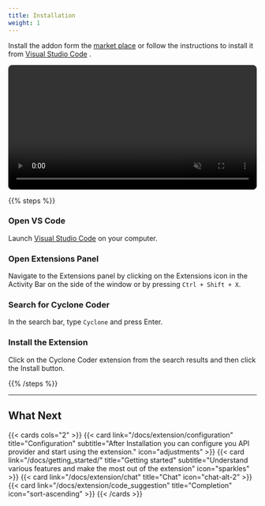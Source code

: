 ```yaml
---
title: Installation
weight: 1
---
```


Install the addon form the [market place](https://marketplace.visualstudio.com/items?itemName=BlizzardAI.cyclone-coder) or follow the instructions to install it from  [Visual Studio Code](https://code.visualstudio.com/) .

<div class="hx-mt-6"></div>
<video width="100%" style="border-radius:8px; overflow:hidden"  autoplay loop muted>
  <source src="/images/install.mp4" type="video/mp4">
  Your browser does not support the video tag.
</video>

{{% steps %}}

### Open VS Code

 Launch [Visual Studio Code](https://code.visualstudio.com/) on your computer.

### Open Extensions Panel

 Navigate to the Extensions panel by clicking on the Extensions icon in the Activity Bar on the side of the window or by pressing `Ctrl + Shift + X`.

### Search for Cyclone Coder

 In the search bar, type `Cyclone` and press Enter.

### Install the Extension

 Click on the Cyclone Coder extension from the search results and then click the Install button.

{{% /steps %}}

---

## What Next

{{< cards cols="2" >}}
  {{< card link="/docs/extension/configuration" title="Configuration" subtitle="After Installation you can configure you API provider and start using the extension." icon="adjustments" >}}
  {{< card link="/docs/getting_started/" title="Getting started" subtitle="Understand various features and make the most out of the extension" icon="sparkles" >}}
  {{< card link="/docs/extension/chat" title="Chat" icon="chat-alt-2" >}}
  {{< card link="/docs/extension/code_suggestion" title="Completion" icon="sort-ascending" >}}
{{< /cards >}}
